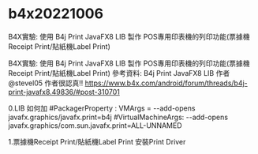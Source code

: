 # b4x20221006
B4X實驗: 使用 B4j Print JavaFX8 LIB 製作 POS專用印表機的列印功能(票據機Receipt Print/貼紙機Label Print)


B4X實驗: 使用 B4j Print JavaFX8 LIB 製作 POS專用印表機的列印功能(票據機Receipt Print/貼紙機Label Print)
參考資料:
B4j Print JavaFX8 LIB 作者@stevel05 作者很認真!!
https://www.b4x.com/android/forum/threads/b4j-print-javafx8.49836/#post-310701


0.LIB 如何加
	#PackagerProperty : VMArgs = --add-opens  javafx.graphics/javafx.print=b4j
	#VirtualMachineArgs: --add-opens javafx.graphics/com.sun.javafx.print=ALL-UNNAMED


1.票據機Receipt Print/貼紙機Label Print 安裝Print Driver


